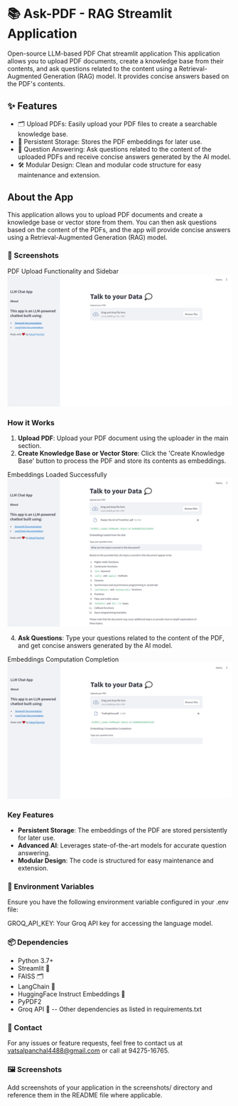 # 📚 Ask-PDF - RAG Streamlit Application
Open-source LLM-based PDF Chat streamlit application
This application allows you to upload PDF documents, create a knowledge base from their contents, and ask questions related to the content using a Retrieval-Augmented Generation (RAG) model. 
It provides concise answers based on the PDF's contents.

## ✨ Features
- 🗂️ Upload PDFs: Easily upload your PDF files to create a searchable knowledge base.
- 💾 Persistent Storage: Stores the PDF embeddings for later use.
- 🤖 Question Answering: Ask questions related to the content of the uploaded PDFs and receive concise answers generated by the AI model.
- 🛠️ Modular Design: Clean and modular code structure for easy maintenance and extension.

## About the App
This application allows you to upload PDF documents and create a knowledge base or vector store from them. 
You can then ask questions based on the content of the PDFs, and the app will provide concise answers using a Retrieval-Augmented Generation (RAG) model.

### 📸 Screenshots
PDF Upload Functionality and Sidebar
![Embeddings Computation Completion](https://github.com/iamvatsalpanchal/ask-pdf/blob/main/3.PNG)

### How it Works
1. **Upload PDF**: Upload your PDF document using the uploader in the main section.
2. **Create Knowledge Base or Vector Store**: Click the 'Create Knowledge Base' button to process the PDF and store its contents as embeddings.

Embeddings Loaded Successfully
![Embeddings Loaded Successfully](https://github.com/iamvatsalpanchal/ask-pdf/blob/main/1.PNG)

4. **Ask Questions**: Type your questions related to the content of the PDF, and get concise answers generated by the AI model.

Embeddings Computation Completion
![Embeddings Computation Completion](https://github.com/iamvatsalpanchal/ask-pdf/blob/main/2.PNG)

### Key Features
- **Persistent Storage**: The embeddings of the PDF are stored persistently for later use.
- **Advanced AI**: Leverages state-of-the-art models for accurate question answering.
- **Modular Design**: The code is structured for easy maintenance and extension.


### 🔧 Environment Variables
Ensure you have the following environment variable configured in your .env file:

GROQ_API_KEY: Your Groq API key for accessing the language model.

### 📦 Dependencies
- Python 3.7+
- Streamlit 📖
- FAISS 🗂️
- LangChain 📘
- HuggingFace Instruct Embeddings 🤗
- PyPDF2
- Groq API 🧠
-- Other dependencies as listed in requirements.txt

### 📧 Contact
For any issues or feature requests, feel free to contact us at vatsalpanchal4488@gmail.com or call at 94275-16765.

### 🖼️ Screenshots
Add screenshots of your application in the screenshots/ directory and reference them in the README file where applicable.
